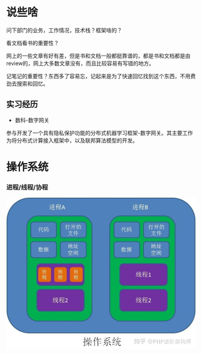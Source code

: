 # 说些啥

问下部门的业务，工作情况，技术栈？框架啥的？

看文档看书的重要性？

网上的一些文章有好有差，但是书和文档一般都挺靠谱的，都是书和文档都是由review的，网上大多数文章没有，而且比较容易有写错的地方。

记笔记的重要性？东西多了容易忘，记起来是为了快速回忆找到这个东西，不用费劲去搜索和回忆。

## 实习经历

- 数科-数字网关

参与开发了一个具有隐私保护功能的分布式机器学习框架-数字网关。其主要工作为将分布式计算接入框架中，以及联邦算法模型的开发。



# 操作系统

### 进程/线程/协程

![1](pic/1.jpg)













